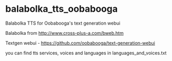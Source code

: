 # balabolka_tts_oobabooga
Balabolka TTS for Oobabooga's text generation webui

Balabolka from http://www.cross-plus-a.com/bweb.htm

Textgen webui - https://github.com/oobabooga/text-generation-webui

you can find tts services, voices and languages in languages_and_voices.txt
